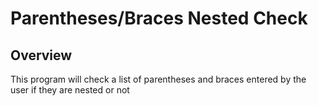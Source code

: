 # Parentheses/Braces Nested Check

## Overview
This program will check a list of parentheses and braces entered by the user if they are nested or not
